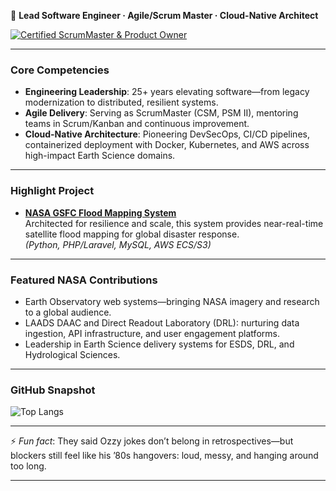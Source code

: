 🚀 **Lead Software Engineer · Agile/Scrum Master · Cloud-Native Architect**

[![Certified ScrumMaster & Product Owner](https://img.shields.io/badge/Certified%20ScrumMaster%20%26%20Cloud%20Strategist-blue?style=for-the-badge&logo=linkedin&logoColor=white)]([https://www.linkedin.com/in/karlhillx/](https://www.scrum.org/user/1119181/assessments))

---

### Core Competencies
- **Engineering Leadership**: 25+ years elevating software—from legacy modernization to distributed, resilient systems. 
- **Agile Delivery**: Serving as ScrumMaster (CSM, PSM II), mentoring teams in Scrum/Kanban and continuous improvement.
- **Cloud-Native Architecture**: Pioneering DevSecOps, CI/CD pipelines, containerized deployment with Docker, Kubernetes, and AWS across high-impact Earth Science domains.

---

### Highlight Project
- [**NASA GSFC Flood Mapping System**](https://floodmapping.gsfc.nasa.gov/)  
  Architected for resilience and scale, this system provides near-real-time satellite flood mapping for global disaster response.  
  *(Python, PHP/Laravel, MySQL, AWS ECS/S3)* 

---

### Featured NASA Contributions
- Earth Observatory web systems—bringing NASA imagery and research to a global audience. 
- LAADS DAAC and Direct Readout Laboratory (DRL): nurturing data ingestion, API infrastructure, and user engagement platforms. 
- Leadership in Earth Science delivery systems for ESDS, DRL, and Hydrological Sciences.

---

### GitHub Snapshot
![Top Langs](https://github-readme-stats.vercel.app/api/top-langs/?username=karlhillx&layout=compact&theme=tokyonight)

---

⚡ *Fun fact*: They said Ozzy jokes don’t belong in retrospectives—but blockers still feel like his ’80s hangovers: loud, messy, and hanging around too long.

---

